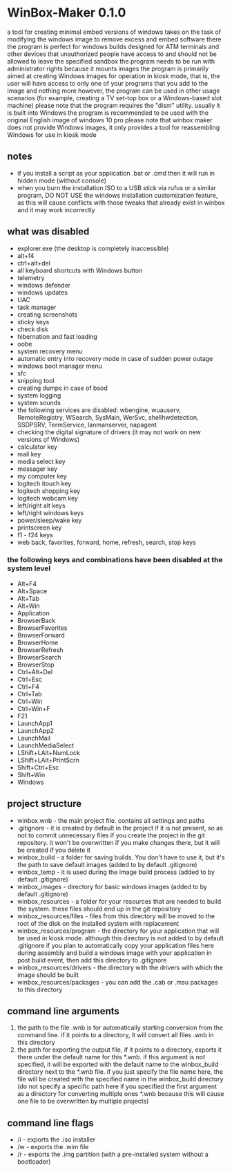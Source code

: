 # WinBox-Maker 0.1.0
a tool for creating minimal embed versions of windows
takes on the task of modifying the windows image to remove excess and embed software there
the program is perfect for windows builds designed for ATM terminals and other devices that unauthorized people have access to and should not be allowed to leave the specified sandbox
the program needs to be run with administrator rights because it mounts images
the program is primarily aimed at creating Windows images for operation in kiosk mode, that is, the user will have access to only one of your programs that you add to the image and nothing more
however, the program can be used in other usage scenarios (for example, creating a TV set-top box or a Windows-based slot machine)
please note that the program requires the "dism" utility. usually it is built into Windows
the program is recommended to be used with the original English image of windows 10 pro
please note that winbox maker does not provide Windows images, it only provides a tool for reassembling Windows for use in kiosk mode

## notes
* if you install a script as your application .bat or .cmd then it will run in hidden mode (without console)
* when you burn the installation ISO to a USB stick via rufus or a similar program, DO NOT USE the windows installation customization feature, as this will cause conflicts with those tweaks that already exist in winbox and it may work incorrectly

## what was disabled
* explorer.exe (the desktop is completely inaccessible)
* alt+f4
* ctrl+alt+del
* all keyboard shortcuts with Windows button
* telemetry
* windows defender
* windows updates
* UAC
* task manager
* creating screenshots
* sticky keys
* check disk
* hibernation and fast loading
* oobe
* system recovery menu
* automatic entry into recovery mode in case of sudden power outage
* windows boot manager menu
* sfc
* snipping tool
* creating dumps in case of bsod
* system logging
* system sounds
* the following services are disabled: wbengine, wuauserv, RemoteRegistry, WSearch, SysMain, WerSvc, shellhwdetection, SSDPSRV, TermService, lanmanserver, napagent
* checking the digital signature of drivers (it may not work on new versions of Windows)
* calculator key
* mail key
* media select key
* messager key
* my computer key
* logitech itouch key
* logitech shopping key
* logitech webcam key
* left/right alt keys
* left/right windows keys
* power/sleep/wake key
* printscreen key
* f1 - f24 keys
* web back, favorites, forward, home, refresh, search, stop keys

### the following keys and combinations have been disabled at the system level
* Alt+F4
* Alt+Space
* Alt+Tab
* Alt+Win
* Application
* BrowserBack
* BrowserFavorites
* BrowserForward
* BrowserHome
* BrowserRefresh
* BrowserSearch
* BrowserStop
* Ctrl+Alt+Del
* Ctrl+Esc
* Ctrl+F4
* Ctrl+Tab
* Ctrl+Win
* Ctrl+Win+F
* F21
* LaunchApp1
* LaunchApp2
* LaunchMail
* LaunchMediaSelect
* LShift+LAlt+NumLock
* LShift+LAlt+PrintScrn
* Shift+Ctrl+Esc
* Shift+Win
* Windows

## project structure
* winbox.wnb - the main project file. contains all settings and paths
* .gitignore - it is created by default in the project if it is not present, so as not to commit unnecessary files if you create the project in the git repository. it won't be overwritten if you make changes there, but it will be created if you delete it
* winbox_build - a folder for saving builds. You don't have to use it, but it's the path to save default images (added to by default .gitignore)
* winbox_temp - it is used during the image build process (added to by default .gitignore)
* winbox_images - directory for basic windows images (added to by default .gitignore)
* winbox_resources - a folder for your resources that are needed to build the system. these files should end up in the git repository
* winbox_resources/files - files from this directory will be moved to the root of the disk on the installed system with replacement
* winbox_resources/program - the directory for your application that will be used in kiosk mode. although this directory is not added to by default .gitignore if you plan to automatically copy your application files here during assembly and build a windows image with your application in post build event, then add this directory to .gitignore
* winbox_resources/drivers - the directory with the drivers with which the image should be built
* winbox_resources/packages - you can add the .cab or .msu packages to this directory

## command line arguments
1. the path to the file .wnb is for automatically starting conversion from the command line. if it points to a directory, it will convert all files .wnb in this directory
2. the path for exporting the output file, if it points to a directory, exports it there under the default name for this *.wnb. if this argument is not specified, it will be exported with the default name to the winbox_build directory next to the *.wnb file. if you just specify the file name here, the file will be created with the specified name in the winbox_build directory (do not specify a specific path here if you specified the first argument as a directory for converting multiple ones *.wnb because this will cause one file to be overwritten by multiple projects)

## command line flags
* /i - exports the .iso installer
* /w - exports the .wim file
* /r - exports the .img partition (with a pre-installed system without a bootloader)